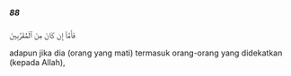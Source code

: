 ##### 88

<span class="ayah">فَأَمَّآ إِن كَانَ مِنَ ٱلْمُقَرَّبِينَ</span>

<span class="ayah_translation">adapun jika dia (orang yang mati) termasuk orang-orang yang didekatkan (kepada Allah),</span>
